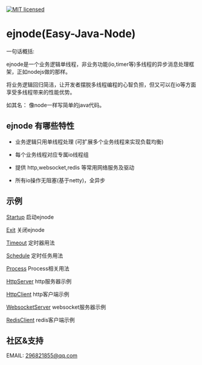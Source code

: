 [![MIT licensed](https://img.shields.io/badge/license-MIT-blue.svg)](./LICENSE)

# ejnode(Easy-Java-Node)

一句话概括: 

ejnode是一个业务逻辑单线程，非业务功能(io,timer等)多线程的异步消息处理框架，正如nodejs做的那样。

将业务逻辑回归简洁，让开发者摆脱多线程编程的心智负担，但又可以在io等方面享受多线程带来的性能优势。

如其名： 像node一样写简单的java代码。


## ejnode 有哪些特性

- 业务逻辑只用单线程处理 (可扩展多个业务线程来实现负载均衡)

- 每个业务线程对应专属io线程组

- 提供 http,websocket,redis 等常用网络服务及驱动

- 所有io操作无阻塞(基于netty)，全异步


## 示例

[Startup](src/test/java/fun/lib/ejnode/example/Startup.java) 启动ejnode

[Exit](src/test/java/fun/lib/ejnode/example/Exit.java) 关闭ejnode

[Timeout](src/test/java/fun/lib/ejnode/example/Timeout.java) 定时器用法

[Schedule](src/test/java/fun/lib/ejnode/example/Schedule.java) 定时任务用法

[Process](src/test/java/fun/lib/ejnode/example/ProcessTest.java) Process相关用法

[HttpServer](src/test/java/fun/lib/ejnode/example/HttpServerTest.java) http服务器示例

[HttpClient](src/test/java/fun/lib/ejnode/example/HttpClientTest.java) http客户端示例

[WebsocketServer](src/test/java/fun/lib/ejnode/example/WebsocketServerTest.java) websocket服务器示例

[RedisClient](src/test/java/fun/lib/ejnode/example/RedisClientTest.java) redis客户端示例


## 社区&支持

EMAIL: 296821855@qq.com

